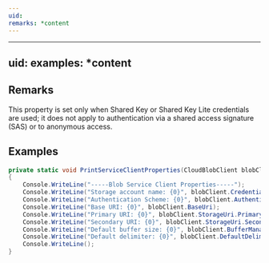 ```yaml
---
uid: 
remarks: *content
---
```

---
uid: 
examples: *content
---
## Remarks  
 This property is set only when Shared Key or Shared Key Lite credentials are used; it does not apply to authentication via a shared access signature (SAS) or to anonymous access.  
  
## Examples  
  
```c#  
private static void PrintServiceClientProperties(CloudBlobClient blobClient)  
{  
    Console.WriteLine("-----Blob Service Client Properties-----");  
    Console.WriteLine("Storage account name: {0}", blobClient.Credentials.AccountName);  
    Console.WriteLine("Authentication Scheme: {0}", blobClient.AuthenticationScheme);  
    Console.WriteLine("Base URI: {0}", blobClient.BaseUri);  
    Console.WriteLine("Primary URI: {0}", blobClient.StorageUri.PrimaryUri);  
    Console.WriteLine("Secondary URI: {0}", blobClient.StorageUri.SecondaryUri);  
    Console.WriteLine("Default buffer size: {0}", blobClient.BufferManager.GetDefaultBufferSize());  
    Console.WriteLine("Default delimiter: {0}", blobClient.DefaultDelimiter);  
    Console.WriteLine();  
}  
```